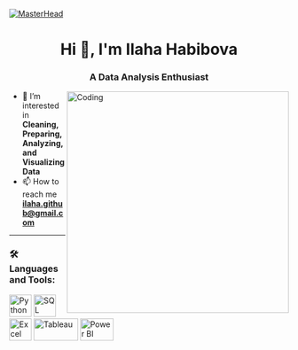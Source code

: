 [![MasterHead](https://i.pinimg.com/originals/fc/71/63/fc71635c7f1b09ed30413f59bb749582.gif)](https://github.com/ilaha-habibova)

<h1 align="center">Hi 👋, I'm Ilaha Habibova</h1>
<h3 align="center">A Data Analysis Enthusiast</h3>

<img align="right" alt="Coding" width="400" src="https://cdn.prod.website-files.com/667460ccc43a88651a3236c3/66cd00783b43b2e53bfc4562_60d354d11e28ba37b767f933_Data%2520points%2520(1).gif">

- 👀 I’m interested in **Cleaning, Preparing, Analyzing, and Visualizing Data**  
- 📫 How to reach me **ilaha.github@gmail.com**  

---

### 🛠️ Languages and Tools:  

<p align="left">
  <img src="https://cdn.jsdelivr.net/gh/devicons/devicon/icons/python/python-original.svg" alt="Python" width="40" height="40"/>  
  <img src="https://cdn.jsdelivr.net/gh/devicons/devicon/icons/mysql/mysql-original.svg" alt="SQL" width="40" height="40"/>  
  <img src="https://upload.wikimedia.org/wikipedia/commons/8/8c/Microsoft_Excel_2013-2019_logo.svg" alt="Excel" width="40" height="40"/>  
  <img src="https://upload.wikimedia.org/wikipedia/commons/0/06/Tableau_Software_Logo.svg" alt="Tableau" width="80" height="40"/>  
  <img src="https://seeklogo.com/images/P/power-bi-logo-4F7686A8E1-seeklogo.com.png" alt="Power BI" width="60" height="40"/>  
</p>
